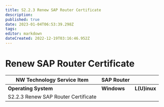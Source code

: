 ```yaml
---
title: S2.2.3 Renew SAP Router Certificate
description: 
published: true
date: 2023-01-04T06:53:39.298Z
tags: 
editor: markdown
dateCreated: 2022-12-19T03:16:46.952Z
---
```


# Renew SAP Router Certificate
|NW Technology Service Item|SAP Router||
|---------|---------|---------|
| **Operating System** |**Windows** |**L(U)inux** |
| S2.2.3 Renew SAP Router Certificate  |||